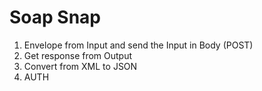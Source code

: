 # Soap Snap

1. Envelope from Input and send the Input in Body (POST)
2. Get response from Output
3. Convert from XML to JSON
4. AUTH 